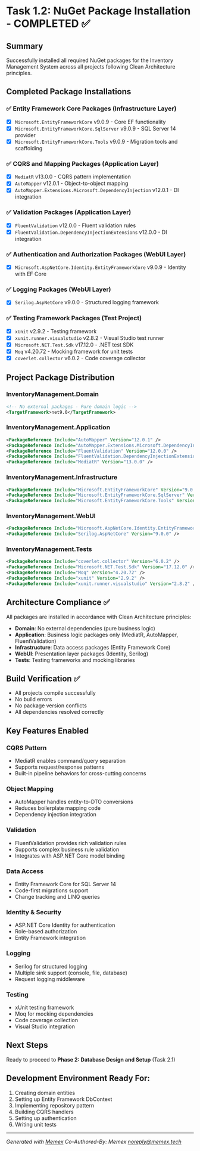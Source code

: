 # Task 1.2: NuGet Package Installation - COMPLETED ✅

## Summary
Successfully installed all required NuGet packages for the Inventory Management System across all projects following Clean Architecture principles.

## Completed Package Installations

### ✅ Entity Framework Core Packages (Infrastructure Layer)
- [x] `Microsoft.EntityFrameworkCore` v9.0.9 - Core EF functionality
- [x] `Microsoft.EntityFrameworkCore.SqlServer` v9.0.9 - SQL Server 14 provider
- [x] `Microsoft.EntityFrameworkCore.Tools` v9.0.9 - Migration tools and scaffolding

### ✅ CQRS and Mapping Packages (Application Layer)
- [x] `MediatR` v13.0.0 - CQRS pattern implementation
- [x] `AutoMapper` v12.0.1 - Object-to-object mapping
- [x] `AutoMapper.Extensions.Microsoft.DependencyInjection` v12.0.1 - DI integration

### ✅ Validation Packages (Application Layer)
- [x] `FluentValidation` v12.0.0 - Fluent validation rules
- [x] `FluentValidation.DependencyInjectionExtensions` v12.0.0 - DI integration

### ✅ Authentication and Authorization Packages (WebUI Layer)
- [x] `Microsoft.AspNetCore.Identity.EntityFrameworkCore` v9.0.9 - Identity with EF Core

### ✅ Logging Packages (WebUI Layer)
- [x] `Serilog.AspNetCore` v9.0.0 - Structured logging framework

### ✅ Testing Framework Packages (Test Project)
- [x] `xUnit` v2.9.2 - Testing framework
- [x] `xunit.runner.visualstudio` v2.8.2 - Visual Studio test runner
- [x] `Microsoft.NET.Test.Sdk` v17.12.0 - .NET test SDK
- [x] `Moq` v4.20.72 - Mocking framework for unit tests
- [x] `coverlet.collector` v6.0.2 - Code coverage collector

## Project Package Distribution

### **InventoryManagement.Domain**
```xml
<!-- No external packages - Pure domain logic -->
<TargetFramework>net9.0</TargetFramework>
```

### **InventoryManagement.Application**
```xml
<PackageReference Include="AutoMapper" Version="12.0.1" />
<PackageReference Include="AutoMapper.Extensions.Microsoft.DependencyInjection" Version="12.0.1" />
<PackageReference Include="FluentValidation" Version="12.0.0" />
<PackageReference Include="FluentValidation.DependencyInjectionExtensions" Version="12.0.0" />
<PackageReference Include="MediatR" Version="13.0.0" />
```

### **InventoryManagement.Infrastructure**
```xml
<PackageReference Include="Microsoft.EntityFrameworkCore" Version="9.0.9" />
<PackageReference Include="Microsoft.EntityFrameworkCore.SqlServer" Version="9.0.9" />
<PackageReference Include="Microsoft.EntityFrameworkCore.Tools" Version="9.0.9" />
```

### **InventoryManagement.WebUI**
```xml
<PackageReference Include="Microsoft.AspNetCore.Identity.EntityFrameworkCore" Version="9.0.9" />
<PackageReference Include="Serilog.AspNetCore" Version="9.0.0" />
```

### **InventoryManagement.Tests**
```xml
<PackageReference Include="coverlet.collector" Version="6.0.2" />
<PackageReference Include="Microsoft.NET.Test.Sdk" Version="17.12.0" />
<PackageReference Include="Moq" Version="4.20.72" />
<PackageReference Include="xunit" Version="2.9.2" />
<PackageReference Include="xunit.runner.visualstudio" Version="2.8.2" />
```

## Architecture Compliance ✅
All packages are installed in accordance with Clean Architecture principles:
- **Domain**: No external dependencies (pure business logic)
- **Application**: Business logic packages only (MediatR, AutoMapper, FluentValidation)
- **Infrastructure**: Data access packages (Entity Framework Core)
- **WebUI**: Presentation layer packages (Identity, Serilog)
- **Tests**: Testing frameworks and mocking libraries

## Build Verification ✅
- All projects compile successfully
- No build errors
- No package version conflicts
- All dependencies resolved correctly

## Key Features Enabled

### **CQRS Pattern**
- MediatR enables command/query separation
- Supports request/response patterns
- Built-in pipeline behaviors for cross-cutting concerns

### **Object Mapping**
- AutoMapper handles entity-to-DTO conversions
- Reduces boilerplate mapping code
- Dependency injection integration

### **Validation**
- FluentValidation provides rich validation rules
- Supports complex business rule validation
- Integrates with ASP.NET Core model binding

### **Data Access**
- Entity Framework Core for SQL Server 14
- Code-first migrations support
- Change tracking and LINQ queries

### **Identity & Security**
- ASP.NET Core Identity for authentication
- Role-based authorization
- Entity Framework integration

### **Logging**
- Serilog for structured logging
- Multiple sink support (console, file, database)
- Request logging middleware

### **Testing**
- xUnit testing framework
- Moq for mocking dependencies
- Code coverage collection
- Visual Studio integration

## Next Steps
Ready to proceed to **Phase 2: Database Design and Setup** (Task 2.1)

## Development Environment Ready For:
1. Creating domain entities
2. Setting up Entity Framework DbContext
3. Implementing repository pattern
4. Building CQRS handlers
5. Setting up authentication
6. Writing unit tests

---
*Generated with [Memex](https://memex.tech)*
*Co-Authored-By: Memex <noreply@memex.tech>*